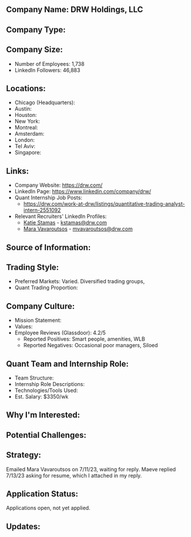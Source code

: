 ## Company Name: DRW Holdings, LLC

## Company Type:

## Company Size:
- Number of Employees: 1,738
- LinkedIn Followers: 46,883

## Locations:
- Chicago (Headquarters): 
- Austin: 
- Houston: 
- New York: 
- Montreal: 
- Amsterdam: 
- London: 
- Tel Aviv: 
- Singapore: 

## Links:
- Company Website: https://drw.com/
- LinkedIn Page: https://www.linkedin.com/company/drw/
- Quant Internship Job Posts: 
  - https://drw.com/work-at-drw/listings/quantitative-trading-analyst-intern-2551092
- Relevant Recruiters' LinkedIn Profiles: 
  - [Katie Stamas](https://www.linkedin.com/in/katiestamas/) - kstamas@drw.com
  - [Mara Vavaroutsos](https://www.linkedin.com/in/mara-vavaroutsos/) - mvavaroutsos@drw.com

## Source of Information:

## Trading Style:
- Preferred Markets: Varied. Diversified trading groups, 
- Quant Trading Proportion: 

## Company Culture:
- Mission Statement: 
- Values: 
- Employee Reviews (Glassdoor): 4.2/5
  - Reported Positives: Smart people, amenities, WLB
  - Reported Negatives: Occasional poor managers, Siloed

## Quant Team and Internship Role:
- Team Structure: 
- Internship Role Descriptions: 
- Technologies/Tools Used: 
- Est. Salary: $3350/wk

## Why I'm Interested:

## Potential Challenges: 

## Strategy:
Emailed Mara Vavaroutsos on 7/11/23, waiting for reply. 
Maeve replied 7/13/23 asking for resume, which I attached in my reply.

## Application Status:
Applications open, not yet applied.

## Updates:
